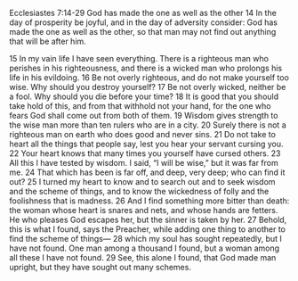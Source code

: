 ﻿Ecclesiastes 7:14-29 God has made the one as well as the other
14 In the day of prosperity be joyful, and in the day of adversity consider: God has made the one as well as the other, so that man may not find out anything that will be after him.


15 In my vain life I have seen everything. There is a righteous man who perishes in his righteousness, and there is a wicked man who prolongs his life in his evildoing. 
16 Be not overly righteous, and do not make yourself too wise. Why should you destroy yourself? 17 Be not overly wicked, neither be a fool. Why should you die before your time? 18 It is good that you should take hold of this, and from that withhold not your hand, for the one who fears God shall come out from both of them.
19 Wisdom gives strength to the wise man more than ten rulers who are in a city.
20 Surely there is not a righteous man on earth who does good and never sins.
21 Do not take to heart all the things that people say, lest you hear your servant cursing you. 22 Your heart knows that many times you yourself have cursed others.
23 All this I have tested by wisdom. I said, “I will be wise,” but it was far from me. 24 That which has been is far off, and deep, very deep; who can find it out?
25 I turned my heart to know and to search out and to seek wisdom and the scheme of things, and to know the wickedness of folly and the foolishness that is madness. 26 And I find something more bitter than death: the woman whose heart is snares and nets, and whose hands are fetters. He who pleases God escapes her, but the sinner is taken by her. 27 Behold, this is what I found, says the Preacher, while adding one thing to another to find the scheme of things— 28 which my soul has sought repeatedly, but I have not found. One man among a thousand I found, but a woman among all these I have not found. 29 See, this alone I found, that God made man upright, but they have sought out many schemes.